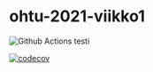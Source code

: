 # ohtu-2021-viikko1

![Github Actions](https://github.com/jeesp/ohtu-2021-viikko1/workflows/CI/badge.svg)
testi

[![codecov](https://codecov.io/gh/jeesp/ohtu-2021-viikko1/branch/main/graph/badge.svg?token=F9LS6WNH90)](https://codecov.io/gh/jeesp/ohtu-2021-viikko1)
